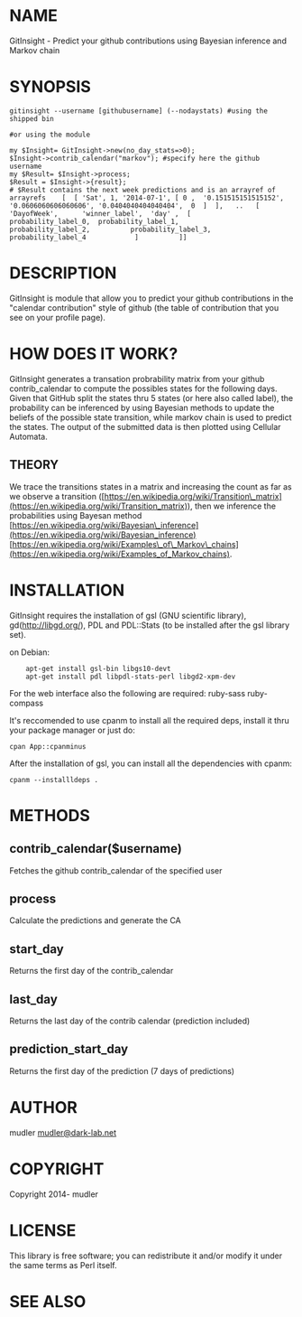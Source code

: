 # NAME

GitInsight - Predict your github contributions using Bayesian inference and Markov chain

# SYNOPSIS

    gitinsight --username [githubusername] (--nodaystats) #using the shipped bin

    #or using the module

    my $Insight= GitInsight->new(no_day_stats=>0);
    $Insight->contrib_calendar("markov"); #specify here the github username
    my $Result= $Insight->process;
    $Result = $Insight->{result};
    # $Result contains the next week predictions and is an arrayref of arrayrefs    [  [ 'Sat', 1, '2014-07-1', [ 0 ,  '0.151515151515152', '0.0606060606060606', '0.0404040404040404',  0  ]  ],   ..   [            'DayofWeek',      'winner_label',  'day' ,  [             probability_label_0,  probability_label_1,              probability_label_2,          probability_label_3,              probability_label_4            ]          ]]

# DESCRIPTION

GitInsight is module that allow you to predict your github contributions in the "calendar contribution" style of github (the table of contribution that you see on your profile page).

# HOW DOES IT WORK?

GitInsight generates a transation probrability matrix from your github contrib\_calendar to compute the possibles states for the following days. Given that GitHub split the states thru 5 states (or here also called label), the probability can be inferenced by using Bayesian methods to update the beliefs of the possible state transition, while markov chain is used to predict the states. The output of the submitted data is then plotted using Cellular Automata.

## THEORY

We trace the transitions states in a matrix and increasing the count as far as we observe a transition ([https://en.wikipedia.org/wiki/Transition\_matrix](https://en.wikipedia.org/wiki/Transition_matrix)), then we inference the probabilities using Bayesan method [https://en.wikipedia.org/wiki/Bayesian\_inference](https://en.wikipedia.org/wiki/Bayesian_inference) [https://en.wikipedia.org/wiki/Examples\_of\_Markov\_chains](https://en.wikipedia.org/wiki/Examples_of_Markov_chains).

# INSTALLATION

GitInsight requires the installation of gsl (GNU scientific library), gd(http://libgd.org/), PDL and PDL::Stats  (to be installed after the gsl library set).

on Debian:

        apt-get install gsl-bin libgs10-devt
        apt-get install pdl libpdl-stats-perl libgd2-xpm-dev

For the web interface also the following are required: ruby-sass ruby-compass

It's reccomended to use cpanm to install all the required deps, install it thru your package manager or just do:

    cpan App::cpanminus

After the installation of gsl, you can install all the dependencies with cpanm:

    cpanm --installldeps .

# METHODS

## contrib\_calendar($username)

Fetches the github contrib\_calendar of the specified user

## process

Calculate the predictions and generate the CA

## start\_day

Returns the first day of the contrib\_calendar

## last\_day

Returns the last day of the contrib calendar (prediction included)

## prediction\_start\_day

Returns the first day of the prediction (7 days of predictions)

# AUTHOR

mudler <mudler@dark-lab.net>

# COPYRIGHT

Copyright 2014- mudler

# LICENSE

This library is free software; you can redistribute it and/or modify
it under the same terms as Perl itself.

# SEE ALSO
